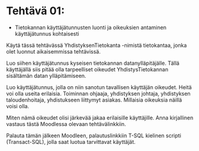 # Tehtävä 01:

- Tietokannan käyttäjätunnusten luonti ja oikeuksien antaminen käyttäjätunnus kohtaisesti

Käytä tässä tehtävässä YhdistyksenTietokanta -nimistä tietokantaa, jonka olet luonnut aikaisemmissa tehtävissä.

Luo siihen käyttäjätunnus kyseisen tietokannan datanylläpitäjälle. Tällä käyttäjällä siis pitää olla tarpeelliset oikeudet YhdistysTietokannan sisältämän datan ylläpitämiseen.

Luo käyttäjätunnus, jolla on niin sanotun tavallisen käyttäjän oikeudet. Heitä voi olla useita erilaisia. Toiminnan ohjaaja, yhdistyksen johtaja,  yhdistyksen taloudenhoitaja, yhdistukseen liittymyt asiakas. Millaisia oikeuksia näillä voisi olla. 

Miten nämä oikeudet olisi järkevää jakaa erilaisille käyttäjille. Anna kirjallinen vastaus tästä Moodlessa olevaan tehtävälinkkiin.


Palauta tämän jälkeen Moodleen, palautuslinkkiin  T-SQL kielinen scripti (Transact-SQL), jolla saat luotua tarvittavat käyttäjät.
